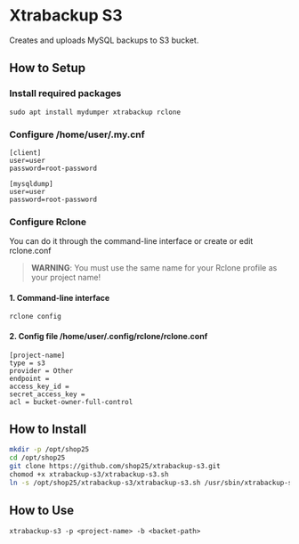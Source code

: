 # Xtrabackup S3

Creates and uploads MySQL backups to S3 bucket.

## How to Setup

### Install required packages
```shell
sudo apt install mydumper xtrabackup rclone
```

### Configure /home/user/.my.cnf
```text
[client]
user=user
password=root-password

[mysqldump]
user=user
password=root-password
```

### Configure Rclone
You can do it through the command-line interface or create or edit rclone.conf
> **WARNING**: You must use the same name for your Rclone profile as your project name!

#### 1. Command-line interface
```shell
rclone config
```

#### 2. Config file /home/user/.config/rclone/rclone.conf
```text
[project-name]
type = s3
provider = Other
endpoint = 
access_key_id = 
secret_access_key = 
acl = bucket-owner-full-control
```

## How to Install
```bash
mkdir -p /opt/shop25
cd /opt/shop25
git clone https://github.com/shop25/xtrabackup-s3.git
chomod +x xtrabackup-s3/xtrabackup-s3.sh
ln -s /opt/shop25/xtrabackup-s3/xtrabackup-s3.sh /usr/sbin/xtrabackup-s3
```

## How to Use
```
xtrabackup-s3 -p <project-name> -b <backet-path>
```
